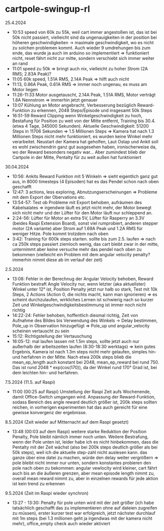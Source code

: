 # cartpole-swingup-rl

25.4.2024
- 10:53 speed von 60k zu 55k, weil cart immer angestoßen ist, das ist bei 50k nicht passiert, vielleicht sind da ungenauigkeiten in der position bei höheren geschwindigkeiten -> maximale geschwindigkeit, wo es nicht zu solchen problemen kommt. Auch wieder 9 umdrehungen bis zum ende, das wurde ja auch im arduino so implementiert => funktioniert nicht, reset fährt nicht zur mitte, sondern verschiebt sich immer weiter an rand
- 11:01 speed zu 50k => bringt auch nix, vielleicht zu hoher Strom (2A RMS; 2.83A Peak)?
- 11:05 60k speed, 1.51A RMS, 2.14A Peak => hilft auch nicht
- 11:13, 0.86A Peak, 0.61A RMS => immer noch ungenau, es muss am Motor liegen
- 11:26-11:33 Motor ausgetauscht, 2.14A Peak, 1.51A RMS, Motor verträgt 1.8A Nennstrom => immerhin jetzt genauer
- 13:07 Kühlung an Motor angebracht, Verbesserung bezüglich Reward-Funktion zu erkennen, 2048 Steps/Episode und insgesamt 50k Steps
- 16:51-59 Reward Clipping wenn Winkelgeschwindigkeit zu hoch, Bestafung für Position zu weit von der Mitte entfernt, Training bis 30.4. (etwa 4 Tage, 345000 Sekunden). Aktuelle Geschwindigkeit: 51200 Steps in 11706 Sekunden => 1.5 Millionen Steps => Kamera hat nach 1.3 Millionen Steps nicht mehr funktioniert, es wurden keine Winkel mehr verarbeitet. Neustart der Kamera hat geholfen, Laut Ostap und Ankit soll es wohl zwischendrin ganz gut ausgesehen haben, ironischerweise da, wo der Reward besonders negativ war... Aber zumindest blieb der Cartpole in der Mitte, Pentalty für zu weit außen hat funktioniert

30.04.2024
- 10:56: Ankits Reward Funktion mit 5 Winkeln => sieht eigentlich ganz gut aus, in 8000 timesteps (4 Episoden) hat es das Pendel schon nach oben geschafft
- 12:47: 3 actions, less exploring, Abnutzungserscheinungen => Probleme mit dem Export der Obervations etc.
- 13:54-57: Test ob Probleme mit Export behoben, aufräumen des Kabelsalates => irgendwie läuft es jetzt nicht mehr, der Motor bewegt sich nicht mehr und der Lüfter für den Motor läuft nur schleppend an.
- 2:24-56: Lüfter für Motor an extra 5V, Lüfter für Rasperry an 3.3V (beides Raspi Extension Board), sonst viel rumprobiert, anderen stepper motor (2A variante) aber Strom auf 1.69A Peak und 1.2A RMS für weniger Hitze. Pole kommt trotzdem nach oben
- 3:42: Training für 600k steps starten. sollte bis zum 2.5. laufen => nach ca 250k steps passiert ziemloch wenig, das cart bleibt zwar in der mitte, unternimmt aber keine versuche mehr das pendel nach oben zu bekommen (vielleicht ein Problem mit dem angular velocity penalty? immerhin nimmt diese ab im verlauf der zeit)

2.5.2024
- 13:08: Fehler in der Berechnug der Angular Velocity behoben, Reward Funktion bestraft Angle Velocity nur, wenn letzter (aka aktuellster) Winkel unter 12° ist, Position Penalty jetzt nur halb so stark, Test mit 10k Steps, 2 Actions (Action 0, die nichts macht, kann man ignorieren) => es scheint durchzulaufen, wirkliches Lernen ist schwierig nach so kurzer Zeit und Winkelgeschwindigkeitsbestimmung ist immer noch nicht richtig
- 14:22-24: Fehler behoben, hoffentlich diesmal richtig, Zeit von Aufnahme des Bildes bis Verwendung des Winkels -> Delay bestimmen, Pole_up in Observation hinzugefügt => Pole_up und angular_velocity scheinen vertauscht zu sein
- 15:12: Richtigstellung der Vertauschung
- 16:05-12: mal laufen lassen mit 1.5m steps, sollte jetzt auch nur außerhalb der arbeitszeiten laufen (8:30-18:30 werktags) => kein gutes Ergebnis, Kamera ist nach 1.3m steps nicht mehr gelaufen, simples hin- und herfahren in der Mitte. Nach etwa 200k steps blieb die mean_ep_length auch konstant bei 2048, mean_ep_reward bei rund 750. Das ist rund 2048 * exp(cos(170)), da der Winkel rund 170° Grad ist, bei dem leichten hin- und herfahren.

7.5.2024 (11.5. auf Raspi)
- 11:00 (00:25 auf Raspi) Umstellung der Raspi Zeit aufs Wochenende, damit Office-Switch umgangen wird. Anpassung der Reward-Funktion, sodass Bereich des angle reward deutlich größer ist, 200k steps sollten reichen, in vorherigen experimenten hat das auch gereicht für eine gewisse konvergenz der ergebnisse.

8.5.2024 (Zeit wieder auf Mitternacht auf dem Raspi gesetzt)
- 13:48 (00:03 auf dem Raspi) weitere starke Reduktion der Position Penalty, Pole bleibt nämlich immer noch unten. Weitere Bestrafung, wenn der Pole unten ist, leider habe ich es nicht hinbekommen, dass die Pentalty mit der Zeit wächst (also bei 200k steps deutlich größer als bei 50k steps), weil ich die aktuelle step-zahl nicht auslesen kann. das ganze über eine datei zu machen, würde den delay weiter vergrößern => pole bleibt nicht immer nur unten, sondern konstantes probieren den pole nach oben zu bekommen: angular vewlocity wird kleiner, cart fährt auch bis an die äußeren grenzen, aber mean episode length nimmt zu, overall mean reward nimmt zu, aber in einzelnen rewards für jede aktion ist kein trend zu erkennen

9.5.2024 (Zeit im Raspi wieder synchron)
- 13:27 - 13:30: Penalty für pole unten wird mit der zeit größer (ich habe tatsächlich geschafft das zu implementieren ohne auf dateien zugreifen zu müssen), erster kurzer test war erfolgreich, jetzt nächster durchlauf mit 1m steps (bei 1.3 millionen geht ja irgendwas mit der kamera nicht mehr), office_empty check auch wieder aktiviert
